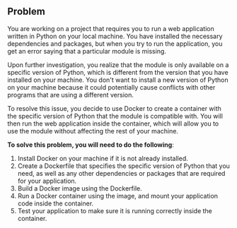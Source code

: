 ## Problem

You are working on a project that requires you to run a web application written in Python on your local machine. You have installed the necessary dependencies and packages, but when you try to run the application, you get an error saying that a particular module is missing.

Upon further investigation, you realize that the module is only available on a specific version of Python, which is different from the version that you have installed on your machine. You don't want to install a new version of Python on your machine because it could potentially cause conflicts with other programs that are using a different version.

To resolve this issue, you decide to use Docker to create a container with the specific version of Python that the module is compatible with. You will then run the web application inside the container, which will allow you to use the module without affecting the rest of your machine.

**To solve this problem, you will need to do the following**:

1. Install Docker on your machine if it is not already installed.
1. Create a Dockerfile that specifies the specific version of Python that you need, as well as any other dependencies or packages that are required for your application.
1. Build a Docker image using the Dockerfile.
1. Run a Docker container using the image, and mount your application code inside the container.
1. Test your application to make sure it is running correctly inside the container.


